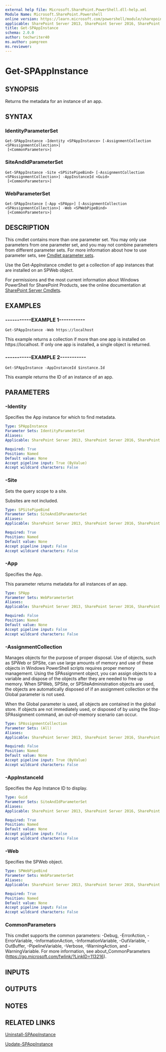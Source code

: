 ```yaml
---
external help file: Microsoft.SharePoint.PowerShell.dll-help.xml
Module Name: Microsoft.SharePoint.Powershell
online version: https://learn.microsoft.com/powershell/module/sharepoint-server/get-spappinstance
applicable: SharePoint Server 2013, SharePoint Server 2016, SharePoint Server 2019
title: Get-SPAppInstance
schema: 2.0.0
author: techwriter40
ms.author: pamgreen
ms.reviewer:
---
```


# Get-SPAppInstance

## SYNOPSIS

Returns the metadata for an instance of an app.

## SYNTAX

### IdentityParameterSet
```
Get-SPAppInstance -Identity <SPAppInstance> [-AssignmentCollection <SPAssignmentCollection>]
 [<CommonParameters>]
```

### SiteAndIdParameterSet
```
Get-SPAppInstance -Site <SPSitePipeBind> [-AssignmentCollection <SPAssignmentCollection>] -AppInstanceId <Guid>
 [<CommonParameters>]
```

### WebParameterSet
```
Get-SPAppInstance [-App <SPApp>] [-AssignmentCollection <SPAssignmentCollection>] -Web <SPWebPipeBind>
 [<CommonParameters>]
```

## DESCRIPTION
This cmdlet contains more than one parameter set.
You may only use parameters from one parameter set, and you may not combine parameters from different parameter sets.
For more information about how to use parameter sets, see [Cmdlet parameter sets](https://learn.microsoft.com/powershell/scripting/developer/cmdlet/cmdlet-parameter-sets).

Use the Get-AppInstance cmdlet to get a collection of app instances that are installed on an SPWeb object.

For permissions and the most current information about Windows PowerShell for SharePoint Products, see the online documentation at [SharePoint Server Cmdlets](https://learn.microsoft.com/powershell/sharepoint/sharepoint-server/sharepoint-server-cmdlets).

## EXAMPLES

### -----------EXAMPLE 1----------- 
```
Get-SPAppInstance -Web https://localhost
```

This example returns a collection if more than one app is installed on https://localhost.
If only one app is installed, a single object is returned.

### -----------EXAMPLE 2----------- 
```
Get-SPAppInstance -AppInstanceId $instance.Id
```

This example returns the ID of an instance of an app.

## PARAMETERS

### -Identity
Specifies the App instance for which to find metadata.

```yaml
Type: SPAppInstance
Parameter Sets: IdentityParameterSet
Aliases: 
Applicable: SharePoint Server 2013, SharePoint Server 2016, SharePoint Server 2019

Required: True
Position: Named
Default value: None
Accept pipeline input: True (ByValue)
Accept wildcard characters: False
```

### -Site
Sets the query scope to a site.

Subsites are not included.

```yaml
Type: SPSitePipeBind
Parameter Sets: SiteAndIdParameterSet
Aliases: 
Applicable: SharePoint Server 2013, SharePoint Server 2016, SharePoint Server 2019

Required: True
Position: Named
Default value: None
Accept pipeline input: False
Accept wildcard characters: False
```

### -App
Specifies the App.

This parameter returns metadata for all instances of an app.

```yaml
Type: SPApp
Parameter Sets: WebParameterSet
Aliases: 
Applicable: SharePoint Server 2013, SharePoint Server 2016, SharePoint Server 2019

Required: False
Position: Named
Default value: None
Accept pipeline input: False
Accept wildcard characters: False
```

### -AssignmentCollection
Manages objects for the purpose of proper disposal.
Use of objects, such as SPWeb or SPSite, can use large amounts of memory and use of these objects in Windows PowerShell scripts requires proper memory management.
Using the SPAssignment object, you can assign objects to a variable and dispose of the objects after they are needed to free up memory.
When SPWeb, SPSite, or SPSiteAdministration objects are used, the objects are automatically disposed of if an assignment collection or the Global parameter is not used.

When the Global parameter is used, all objects are contained in the global store.
If objects are not immediately used, or disposed of by using the Stop-SPAssignment command, an out-of-memory scenario can occur.

```yaml
Type: SPAssignmentCollection
Parameter Sets: (All)
Aliases: 
Applicable: SharePoint Server 2013, SharePoint Server 2016, SharePoint Server 2019

Required: False
Position: Named
Default value: None
Accept pipeline input: True (ByValue)
Accept wildcard characters: False
```

### -AppInstanceId
Specifies the App Instance ID to display.

```yaml
Type: Guid
Parameter Sets: SiteAndIdParameterSet
Aliases: 
Applicable: SharePoint Server 2013, SharePoint Server 2016, SharePoint Server 2019

Required: True
Position: Named
Default value: None
Accept pipeline input: False
Accept wildcard characters: False
```

### -Web
Specifies the SPWeb object.

```yaml
Type: SPWebPipeBind
Parameter Sets: WebParameterSet
Aliases: 
Applicable: SharePoint Server 2013, SharePoint Server 2016, SharePoint Server 2019

Required: True
Position: Named
Default value: None
Accept pipeline input: False
Accept wildcard characters: False
```

### CommonParameters
This cmdlet supports the common parameters: -Debug, -ErrorAction, -ErrorVariable, -InformationAction, -InformationVariable, -OutVariable, -OutBuffer, -PipelineVariable, -Verbose, -WarningAction, and -WarningVariable. For more information, see about_CommonParameters (https://go.microsoft.com/fwlink/?LinkID=113216).

## INPUTS

## OUTPUTS

## NOTES

## RELATED LINKS

[Uninstall-SPAppInstance](Uninstall-SPAppInstance.md)

[Update-SPAppInstance](Update-SPAppInstance.md)
